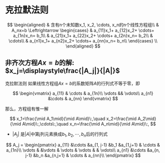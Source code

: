 # 克拉默法则

$$
\begin{aligned}
	& 含有n个未知数x_1, x_2, \cdots, x_n的n个线性方程组\\
	& A_nx=b \Leftrightarrow
	\begin{cases}
		& a_{11}x_1+ a_{12}x_2+ \cdots+ a_{1n}x_n= b_1\\
		& a_{21}x_1+ a_{22}x_2+ \cdots+ a_{2n}x_n= b_2\\
		& \cdots\\
		& a_{n1}x_1+ a_{n2}x_2+ \cdots+ a_{nn}x_n= b_n\\
	\end{cases} \\
\end{aligned}
$$

## 非齐次方程$Ax=b$的解: $x_j=\displaystyle\frac{|A_j|}{|A|}$

克拉默法则
如果线性方程组$Ax=b$的系数矩阵$A$的行列式不等于零，即

$$
\begin{vmatrix}
	a_{11} & \cdots & a_{1n}\\
	\vdots && \vdots\\
	a_{n1} &\cdots & a_{nn}
\end{vmatrix}
$$

那么，方程组有惟一解

$$
x_1=\frac{\mid A_1\mid}{\mid A\mid}\:,\quad
x_2=\frac{\mid A_2\mid}{\mid A\mid}\:,\cdots\:,\quad
x_n=\frac{\mid A_n\mid}{\mid A\mid}\:,
$$

- $|A_j|$ 是$|A|$中第j列元素换成$b_1, b_2, \cdots, b_n$后的行列式

$$
A_j =
\begin{pmatrix}
	a_{11} &\cdots &a_{1, j-1} &b_1 &a_{1,j+1} & \cdots & a_{1n}\\
	\vdots & &\vdots & \vdots & \vdots & & \vdots\\
	a_{n1} &\cdots &a_{n, j-1} &b_n &a_{n,j+1} & \cdots & a_{nn}\\
\end{pmatrix}
$$
